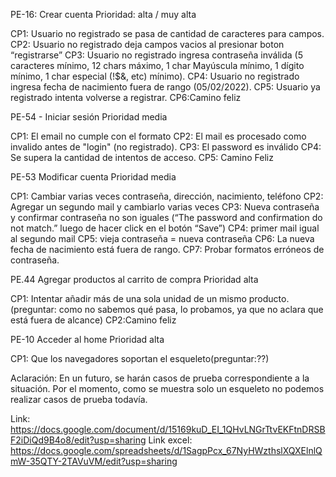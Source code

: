 PE-16: Crear cuenta
Prioridad: alta / muy alta 

CP1: Usuario no registrado se pasa de cantidad de caracteres para campos.
CP2: Usuario no registrado deja campos vacios al presionar boton “registrarse” 
CP3: Usuario no registrado ingresa contraseña inválida (5 caracteres mínimo, 12 chars máximo, 1 char Mayúscula mínimo, 1 dígito mínimo, 1 char especial (!$&, etc) mínimo).
CP4: Usuario no registrado ingresa fecha de nacimiento fuera de rango (05/02/2022).
CP5: Usuario ya registrado intenta volverse a registrar.
CP6:Camino feliz

PE-54 - Iniciar sesión
Prioridad media

CP1: El email no cumple con el formato
CP2: El mail es procesado como invalido antes de "login" (no registrado).
CP3: El password es inválido
CP4: Se supera la cantidad de intentos de acceso.
CP5: Camino Feliz

PE-53 Modificar cuenta
Prioridad media

CP1: Cambiar varias veces contraseña, dirección, nacimiento, teléfono
CP2: Agregar un segundo mail y cambiarlo varias veces
CP3: Nueva contraseña y confirmar contraseña no son iguales (“The password and confirmation do not match.” luego de hacer click en el botón “Save”)
CP4: primer mail igual al segundo mail
CP5: vieja contraseña = nueva contraseña
CP6: La nueva fecha de nacimiento está fuera de rango.
CP7: Probar formatos erróneos de contraseña.

PE.44 Agregar productos al carrito de compra
Prioridad alta

CP1: Intentar añadir más de una sola unidad de un mismo producto.(preguntar: como no sabemos qué pasa, lo probamos, ya que no aclara que está fuera de alcance)
CP2:Camino feliz

PE-10 Acceder al home
Prioridad alta

CP1: Que los navegadores soportan el esqueleto(preguntar:??)

Aclaración: En un futuro, se harán casos de prueba correspondiente a la situación. Por el momento, como se muestra solo un esqueleto no podemos realizar casos de prueba todavía.

Link: https://docs.google.com/document/d/15169kuD_EI_1QHvLNGrTtvEKFtnDRSBF2iDiQd9B4o8/edit?usp=sharing
Link excel: https://docs.google.com/spreadsheets/d/1SagpPcx_67NyHWzthslXQXElnlQmW-35QTY-2TAVuVM/edit?usp=sharing
